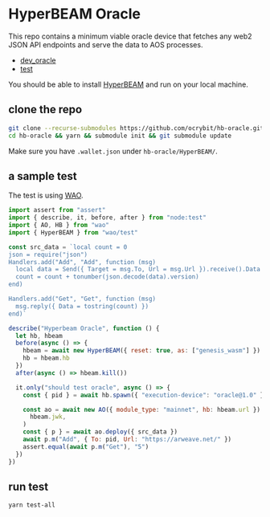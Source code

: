 # HyperBEAM Oracle

This repo contains a minimum viable oracle device that fetches any web2 JSON API endpoints and serve the data to AOS processes.

- [dev_oracle](https://github.com/ocrybit/HyperBEAM/blob/c748c20814fbac156497f0c3ab8b014637b11231/src/dev_oracle.erl)
- [test](./test/oracle.test.js)

You should be able to install [HyperBEAM](https://hyperbeam.ar.io/run/running-a-hyperbeam-node.html) and run on your local machine.

## clone the repo

```bash
git clone --recurse-submodules https://github.com/ocrybit/hb-oracle.git
cd hb-oracle && yarn && submodule init && git submodule update
```

Make sure you have `.wallet.json` under `hb-oracle/HyperBEAM/`.

## a sample test

The test is using [WAO](https://docs.wao.eco/).

```js
import assert from "assert"
import { describe, it, before, after } from "node:test"
import { AO, HB } from "wao"
import { HyperBEAM } from "wao/test"

const src_data = `local count = 0
json = require("json")
Handlers.add("Add", "Add", function (msg)
  local data = Send({ Target = msg.To, Url = msg.Url }).receive().Data
  count = count + tonumber(json.decode(data).version)
end)

Handlers.add("Get", "Get", function (msg)
  msg.reply({ Data = tostring(count) })
end)`

describe("Hyperbeam Oracle", function () {
  let hb, hbeam
  before(async () => {
    hbeam = await new HyperBEAM({ reset: true, as: ["genesis_wasm"] }).ready()
    hb = hbeam.hb
  })
  after(async () => hbeam.kill())

  it.only("should test oracle", async () => {
    const { pid } = await hb.spawn({ "execution-device": "oracle@1.0" })

    const ao = await new AO({ module_type: "mainnet", hb: hbeam.url }).init(
      hbeam.jwk,
    )
    const { p } = await ao.deploy({ src_data })
    await p.m("Add", { To: pid, Url: "https://arweave.net/" })
    assert.equal(await p.m("Get"), "5")
  })
})
```

## run test

```bash
yarn test-all
```
